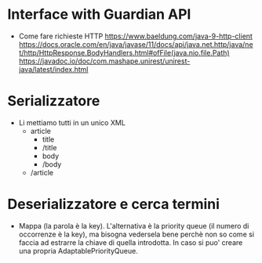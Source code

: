# Interface with Guardian API
* Come fare richieste HTTP
https://www.baeldung.com/java-9-http-client
https://docs.oracle.com/en/java/javase/11/docs/api/java.net.http/java/net/http/HttpResponse.BodyHandlers.html#ofFile(java.nio.file.Path)
https://javadoc.io/doc/com.mashape.unirest/unirest-java/latest/index.html
  
# Serializzatore
* Li mettiamo tutti in un unico XML
  * article
    * title
    * /title
    * body
    * /body
  * /article

# Deserializzatore e cerca termini
* Mappa (la parola è la key). L'alternativa è la priority queue (il numero di occorrenze è la key), 
  ma bisogna vedersela bene perchè non so come si faccia ad estrarre la chiave di quella introdotta.
  In caso si puo' creare una propria AdaptablePriorityQueue.
